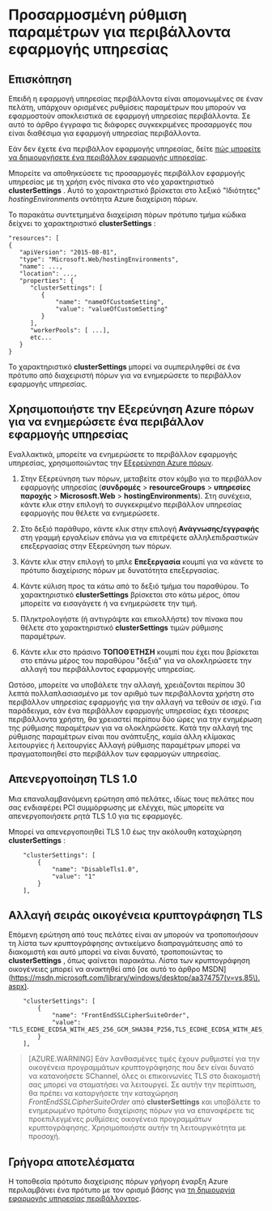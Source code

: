 <properties
    pageTitle="Προσαρμοσμένες ρυθμίσεις για την εφαρμογή υπηρεσίας περιβάλλοντα"
    description="Προσαρμοσμένη ρύθμιση παραμέτρων για περιβάλλοντα εφαρμογής υπηρεσίας"
    services="app-service"
    documentationCenter=""
    authors="stefsch"
    manager="nirma"
    editor=""/>

<tags
    ms.service="app-service"
    ms.workload="na"
    ms.tgt_pltfrm="na"
    ms.devlang="na"
    ms.topic="article"
    ms.date="08/22/2016"
    ms.author="stefsch"/>

# <a name="custom-configuration-settings-for-app-service-environments"></a>Προσαρμοσμένη ρύθμιση παραμέτρων για περιβάλλοντα εφαρμογής υπηρεσίας

## <a name="overview"></a>Επισκόπηση ##
Επειδή η εφαρμογή υπηρεσίας περιβάλλοντα είναι απομονωμένες σε έναν πελάτη, υπάρχουν ορισμένες ρυθμίσεις παραμέτρων που μπορούν να εφαρμοστούν αποκλειστικά σε εφαρμογή υπηρεσίας περιβάλλοντα. Σε αυτό το άρθρο έγγραφα τις διάφορες συγκεκριμένες προσαρμογές που είναι διαθέσιμα για εφαρμογή υπηρεσίας περιβάλλοντα.

Εάν δεν έχετε ένα περιβάλλον εφαρμογής υπηρεσίας, δείτε [πώς μπορείτε να δημιουργήσετε ένα περιβάλλον εφαρμογής υπηρεσίας](app-service-web-how-to-create-an-app-service-environment.md).

Μπορείτε να αποθηκεύσετε τις προσαρμογές περιβάλλον εφαρμογής υπηρεσίας με τη χρήση ενός πίνακα στο νέο χαρακτηριστικό **clusterSettings** . Αυτό το χαρακτηριστικό βρίσκεται στο λεξικό "Ιδιότητες" *hostingEnvironments* οντότητα Azure διαχείριση πόρων.

Το παρακάτω συντετμημένα διαχείριση πόρων πρότυπο τμήμα κώδικα δείχνει το χαρακτηριστικό **clusterSettings** :


    "resources": [
    {
       "apiVersion": "2015-08-01",
       "type": "Microsoft.Web/hostingEnvironments",
       "name": ...,
       "location": ...,
       "properties": {
          "clusterSettings": [
             {
                 "name": "nameOfCustomSetting",
                 "value": "valueOfCustomSetting"
             }
          ],
          "workerPools": [ ...],
          etc...
       }
    }

Το χαρακτηριστικό **clusterSettings** μπορεί να συμπεριληφθεί σε ένα πρότυπο από διαχειριστή πόρων για να ενημερώσετε το περιβάλλον εφαρμογής υπηρεσίας.

## <a name="use-azure-resource-explorer-to-update-an-app-service-environment"></a>Χρησιμοποιήστε την Εξερεύνηση Azure πόρων για να ενημερώσετε ένα περιβάλλον εφαρμογής υπηρεσίας
Εναλλακτικά, μπορείτε να ενημερώσετε το περιβάλλον εφαρμογής υπηρεσίας, χρησιμοποιώντας την [Εξερεύνηση Azure πόρων](https://resources.azure.com).  

1. Στην Εξερεύνηση των πόρων, μεταβείτε στον κόμβο για το περιβάλλον εφαρμογής υπηρεσίας (**συνδρομές** > **resourceGroups** > **υπηρεσίες παροχής** > **Micrososft.Web** > **hostingEnvironments**). Στη συνέχεια, κάντε κλικ στην επιλογή το συγκεκριμένο περιβάλλον υπηρεσίας εφαρμογής που θέλετε να ενημερώσετε.

2. Στο δεξιό παράθυρο, κάντε κλικ στην επιλογή **Ανάγνωσης/εγγραφής** στη γραμμή εργαλείων επάνω για να επιτρέψετε αλληλεπιδραστικών επεξεργασίας στην Εξερεύνηση των πόρων.  

3. Κάντε κλικ στην επιλογή το μπλε **Επεξεργασία** κουμπί για να κάνετε το πρότυπο διαχείρισης πόρων με δυνατότητα επεξεργασίας.

4. Κάντε κύλιση προς τα κάτω από το δεξιό τμήμα του παραθύρου. Το χαρακτηριστικό **clusterSettings** βρίσκεται στο κάτω μέρος, όπου μπορείτε να εισαγάγετε ή να ενημερώσετε την τιμή.

5. Πληκτρολογήστε (ή αντιγράψτε και επικολλήστε) τον πίνακα που θέλετε στο χαρακτηριστικό **clusterSettings** τιμών ρύθμισης παραμέτρων.  

6. Κάντε κλικ στο πράσινο **ΤΟΠΟΘΈΤΗΣΗ** κουμπί που έχει που βρίσκεται στο επάνω μέρος του παραθύρου "δεξιά" για να ολοκληρώσετε την αλλαγή του περιβάλλοντος εφαρμογής υπηρεσίας.

Ωστόσο, μπορείτε να υποβάλετε την αλλαγή, χρειάζονται περίπου 30 λεπτά πολλαπλασιασμένο με τον αριθμό των περιβάλλοντα χρήστη στο περιβάλλον υπηρεσίας εφαρμογής για την αλλαγή να τεθούν σε ισχύ.
Για παράδειγμα, εάν ένα περιβάλλον εφαρμογής υπηρεσίας έχει τέσσερις περιβάλλοντα χρήστη, θα χρειαστεί περίπου δύο ώρες για την ενημέρωση της ρύθμισης παραμέτρων για να ολοκληρώσετε. Κατά την αλλαγή της ρύθμισης παραμέτρων είναι που ανάπτυξης, καμία άλλη κλίμακας λειτουργίες ή λειτουργίες Αλλαγή ρύθμισης παραμέτρων μπορεί να πραγματοποιηθεί στο περιβάλλον των εφαρμογών υπηρεσίας.

## <a name="disable-tls-10"></a>Απενεργοποίηση TLS 1.0 ##
Μια επαναλαμβανόμενη ερώτηση από πελάτες, ιδίως τους πελάτες που σας ενδιαφέρει PCI συμμόρφωσης με ελέγχει, πώς μπορείτε να απενεργοποιήσετε ρητά TLS 1.0 για τις εφαρμογές.

Μπορεί να απενεργοποιηθεί TLS 1.0 έως την ακόλουθη καταχώρηση **clusterSettings** :

        "clusterSettings": [
            {
                "name": "DisableTls1.0",
                "value": "1"
            }
        ],

## <a name="change-tls-cipher-suite-order"></a>Αλλαγή σειράς οικογένεια κρυπτογράφηση TLS ##
Επόμενη ερώτηση από τους πελάτες είναι αν μπορούν να τροποποιήσουν τη λίστα των κρυπτογράφησης αντικείμενο διαπραγμάτευσης από το διακομιστή και αυτό μπορεί να είναι δυνατό, τροποποιώντας το **clusterSettings** , όπως φαίνεται παρακάτω. Λίστα των κρυπτογράφηση οικογένειες μπορεί να ανακτηθεί από [σε αυτό το άρθρο MSDN] (https://msdn.microsoft.com/library/windows/desktop/aa374757(v=vs.85\).aspx).

        "clusterSettings": [
            {
                "name": "FrontEndSSLCipherSuiteOrder",
                "value": "TLS_ECDHE_ECDSA_WITH_AES_256_GCM_SHA384_P256,TLS_ECDHE_ECDSA_WITH_AES_128_GCM_SHA256_P256,TLS_ECDHE_RSA_WITH_AES_256_CBC_SHA384_P256,TLS_ECDHE_RSA_WITH_AES_128_CBC_SHA256_P256,TLS_ECDHE_RSA_WITH_AES_256_CBC_SHA_P256,TLS_ECDHE_RSA_WITH_AES_128_CBC_SHA_P256"
            }
        ],

> [AZURE.WARNING]  Εάν λανθασμένες τιμές έχουν ρυθμιστεί για την οικογένεια προγραμμάτων κρυπτογράφησης που δεν είναι δυνατό να κατανοήσετε SChannel, όλες οι επικοινωνίες TLS στο διακομιστή σας μπορεί να σταματήσει να λειτουργεί. Σε αυτήν την περίπτωση, θα πρέπει να καταργήσετε την καταχώρηση *FrontEndSSLCipherSuiteOrder* από **clusterSettings** και υποβάλετε το ενημερωμένο πρότυπο διαχείρισης πόρων για να επαναφέρετε τις προεπιλεγμένες ρυθμίσεις οικογένεια προγραμμάτων κρυπτογράφησης.  Χρησιμοποιήστε αυτήν τη λειτουργικότητα με προσοχή.

## <a name="get-started"></a>Γρήγορα αποτελέσματα
Η τοποθεσία πρότυπο διαχείρισης πόρων γρήγορη έναρξη Azure περιλαμβάνει ένα πρότυπο με τον ορισμό βάσης για [τη δημιουργία εφαρμογής υπηρεσίας περιβάλλοντος](https://azure.microsoft.com/documentation/templates/201-web-app-ase-create/).


<!-- LINKS -->

<!-- IMAGES -->
